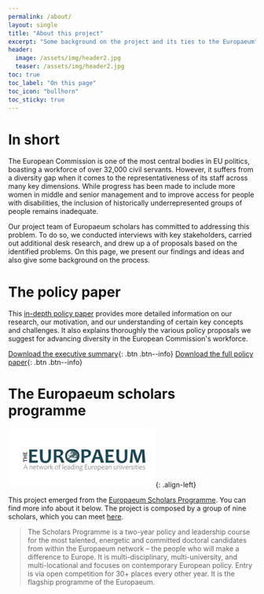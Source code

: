 ```yaml
---
permalink: /about/
layout: single
title: "About this project"
excerpt: "Some background on the project and its ties to the Europaeum"
header:
  image: /assets/img/header2.jpg
  teaser: /assets/img/header2.jpg
toc: true
toc_label: "On this page"
toc_icon: "bullhorn"
toc_sticky: true
---
```


# In short

The European Commission is one of the most central bodies in EU politics, boasting a workforce of over 32,000 civil servants. However, it suffers from a diversity gap when it comes to the representativeness of its staff across many key dimensions. While progress has been made to include more women in middle and senior management and to improve access for people with disabilities, the inclusion of historically underrepresented groups of people remains inadequate.

Our project team of Europaeum scholars has committed to addressing this problem. To do so, we conducted interviews with key stakeholders, carried out additional desk research, and drew up a of proposals based on the identified problems. On this page, we present our findings and ideas and also give some background on the process.

# The policy paper

This [in-depth policy paper](https://github.com/lewinschmitt/inclusivEU/blob/cc897d646142f35da3d1022b1ea56b267c9d0208/files/InclusivEU_PolicyPaper.pdf) provides more detailed information on our research, our motivation, and our understanding of certain key concepts and challenges. It also explains thoroughly the various policy proposals we suggest for advancing diversity in the European Commission's workforce.

[Download the executive summary](https://lewinschmitt.github.io/inclusivEU/assets/files/InclusivEU_PolicyBrief.pdf){: .btn .btn--info}
[Download the full policy paper](https://lewinschmitt.github.io/inclusivEU/assets/files/InclusivEU_PolicyPaper.pdf){: .btn .btn--info}

# The Europaeum scholars programme

![image-left](assets/img/europaeum_logo.jpg){: .align-left}

This project emerged from the [Europaeum Scholars Programme](https://europaeum.org/programmes/scholars-programme/). You can find more info about it below. The project is composed by a group of nine scholars, which you can meet [here](/team/). 

> The Scholars Programme is a two-year policy and leadership course for the most talented, energetic and committed doctoral candidates from within the Europaeum network – the people who will make a difference to Europe. It is multi-disciplinary, multi-university, and multi-locational and focuses on contemporary European policy. Entry is via open competition for 30+ places every other year. It is the flagship programme of the Europaeum.
